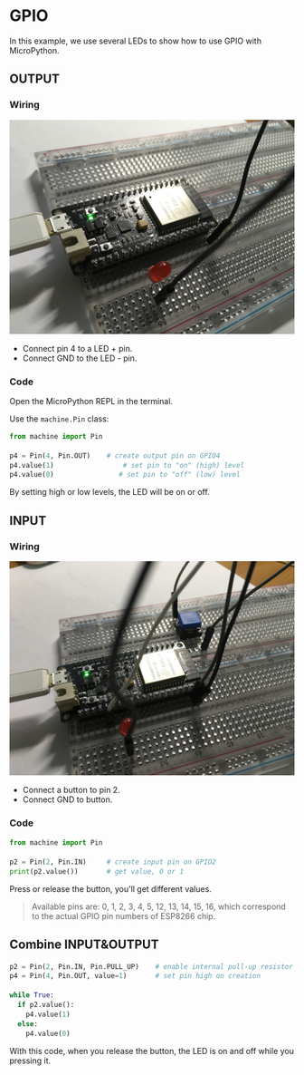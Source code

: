 # GPIO

In this example, we use several LEDs to show how to use GPIO with MicroPython.

## OUTPUT

### Wiring

![GPIO-OUTPUT](./GPIO-OUTPUT.JPG)

- Connect pin 4 to a LED + pin.  
- Connect GND to the LED - pin.

### Code

Open the MicroPython REPL in the terminal.

Use the `machine.Pin` class:

```python
from machine import Pin

p4 = Pin(4, Pin.OUT)    # create output pin on GPIO4
p4.value(1)                 # set pin to "on" (high) level
p4.value(0)                # set pin to "off" (low) level
```

By setting high or low levels, the LED will be on or off.

## INPUT

### Wiring

![GPIO-INPUT](./GPIO-INPUT.JPG)

- Connect a button to pin 2.
- Connect GND to button.

### Code

```python
from machine import Pin

p2 = Pin(2, Pin.IN)     # create input pin on GPIO2
print(p2.value())       # get value, 0 or 1
```

Press or release the button, you'll get different values.

> Available pins are: 0, 1, 2, 3, 4, 5, 12, 13, 14, 15, 16, which correspond to the actual GPIO pin numbers of ESP8266 chip.

## Combine INPUT&OUTPUT

```python
p2 = Pin(2, Pin.IN, Pin.PULL_UP)    # enable internal pull-up resistor
p4 = Pin(4, Pin.OUT, value=1)       # set pin high on creation

while True:
  if p2.value():
    p4.value(1)
  else:
    p4.value(0)
```

With this code, when you release the button, the LED is on and off while you pressing it.

